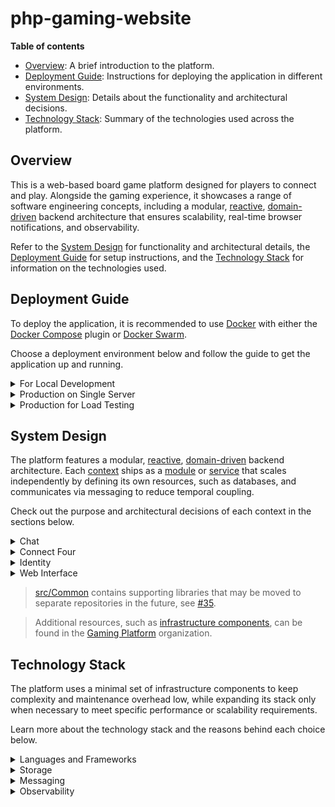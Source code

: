 # php-gaming-website

__Table of contents__

* [Overview](#overview): A brief introduction to the platform.
* [Deployment Guide](#deployment-guide): Instructions for deploying the application in different environments.
* [System Design](#system-design): Details about the functionality and architectural decisions.
* [Technology Stack](#technology-stack): Summary of the technologies used across the platform.

## Overview

This is a web-based board game platform designed for players to connect and play.
Alongside the gaming experience, it showcases a range of software engineering concepts, including a modular,
[reactive](https://www.reactivemanifesto.org), [domain-driven](https://en.wikipedia.org/wiki/Domain-driven_design)
backend architecture that ensures scalability, real-time browser notifications, and observability.

Refer to the [System Design](#system-design) for functionality and architectural details, the
[Deployment Guide](#deployment-guide) for setup instructions, and the [Technology Stack](#technology-stack)
for information on the technologies used.

## Deployment Guide

To deploy the application, it is recommended to use [Docker](https://www.docker.com/)
with either the [Docker Compose](https://docs.docker.com/compose/) plugin
or [Docker Swarm](https://docs.docker.com/engine/swarm/).

Choose a deployment environment below and follow the guide to get the application up and running.

<details>
  <summary>For Local Development</summary>

  ### For Local Development

  To deploy the application for local development, clone the repository and run `./project build`. This
  command uses [Docker Compose](https://docs.docker.com/compose/) and copies downloaded dependencies from
  the container to the host system, enabling autocompletion.

  Once the project is up and running, the following URLs will be accessible:

  | URL                                              | Information                    |
  |--------------------------------------------------|--------------------------------|
  | [http://localhost/](http://localhost/)           | The application.               |
  | [http://localhost:8081/](http://localhost:8081/) | MySQL management interface.    |
  | [http://localhost:8082/](http://localhost:8082/) | Redis management interface.    |
  | [http://localhost:8083/](http://localhost:8083/) | Grafana management interface.  |

  Run `./project tests` to verify code quality and functionality. This command performs code style checks,
  runs static analysis, and executes the test suite. Automated checks are integrated into the pipeline and
  executed upon code submission.

  Use `./project composer` to manage dependencies and `./project installAssets` to install web assets
  during development. Both commands copy dependencies from the container to the host system upon completion,
  enabling autocompletion.

  > Additional commands helpful during development can be found by running `./project help`.

  > Updating the codebase will automatically restart long-running processes,
  > such as queue consumers, ensuring that changes are applied immediately.

  > After pulling updates from the repository, re-run `./project build` to incorporate the latest changes.
  > Schema changes are consolidated to maintain a clean codebase.

  > Infrastructure components are shared across contexts to reduce resource usage and configuration complexity.
  > For a more sophisticated setup, take a look at the deployment "Production for Load Testing".
</details>

<details>
  <summary>Production on Single Server</summary>

  ### Production on Single Server

  To deploy the application in a production environment, either clone the repository or
  [download the deployment file](/deploy/single-server/docker-compose.yml). Then, run
  `docker compose -f deploy/single-server/docker-compose.yml up -d` or
  `docker stack deploy -c deploy/single-server/docker-compose.yml app`.

  Alternatively, [click here](http://play-with-docker.com?stack=https://raw.githubusercontent.com/marein/php-gaming-website/master/deploy/single-server/docker-compose.yml)
  to deploy the application on [Play with Docker](http://play-with-docker.com).

  > Infrastructure components are shared across contexts to reduce resource usage and configuration complexity.
  > For a more sophisticated setup, take a look at the deployment "Production for Load Testing".
</details>

<details>
  <summary>Production for Load Testing</summary>

  ### Production for Load Testing

  This is the most sophisticated deployment designed for evaluating the platform’s performance and scalability
  under extreme load. Leveraging [Docker Swarm](https://docs.docker.com/engine/swarm/), this configuration
  enables scaling across multiple nodes, making it ideal for stress testing and pinpointing bottlenecks.
  The stack defines 5 physical MySQL shards for Connect Four, as this context receives the highest load.

  Before deploying the application, ensure that the Swarm nodes are labeled correctly to distribute services as needed.

  <details>
    <summary>Example Node Setup</summary>

  | Node       | Labels                                                    |
  |------------|-----------------------------------------------------------|
  | manager-01 | `traefik=1` `nchan=1` `grafana=1` `prometheus=1`          |
  | node-01    | `chat-mysql=1` `identity-mysql=1` `web-interface-redis=1` |
  | node-02    | `rabbit-mq=1`                                             |
  | node-03    | `connect-four-mysql-1=1` `connect-four-mysql-2=1`         |
  | node-04    | `connect-four-mysql-3=1` `connect-four-mysql-4=1`         |
  | node-05    | `connect-four-mysql-5=1` `connect-four-redis=1`           |
  | node-06    | `long-running=1` `needs-proxysql-sidecar=1`               |
  | node-07    | `long-running=1` `needs-proxysql-sidecar=1`               |
  | node-08    | `web-interface-http=1` `needs-proxysql-sidecar=1`         |
  | node-09    | `web-interface-http=1` `needs-proxysql-sidecar=1`         |
  | node-10    | `web-interface-http=1` `needs-proxysql-sidecar=1`         |
  | node-11    | `web-interface-http=1` `needs-proxysql-sidecar=1`         |
  | node-12    | `web-interface-http=1` `needs-proxysql-sidecar=1`         |
  | node-13    | `web-interface-http=1` `needs-proxysql-sidecar=1`         |
  </details>

  To deploy, clone the repository or download the [load-test](/deploy/load-test) directory, and switch to it on the Swarm manager.
  The stack combines multiple Compose files, deployable with a single command using:

  ```bash
  find stack \
    -name '*.yml' \
    -type f \
    -printf '-c %p ' \
    | xargs -I {} sh -c 'docker stack deploy {} --prune app'
  ```

  After the stack is successfully deployed, tweak `BASE_URL` and `vus` in the following command,
  then run it to start the load test:

  ```bash
  docker run --rm -i --network=host -e BASE_URL=http://127.0.0.1 grafana/k6:0.43.1 run \
    --vus 500 \
    --duration 1m \
    - < scenario/play-connect-four.js
  ```

  > This is not a trivial test. It involves all components, especially those handling gameplay. The scenario
  > simulates players continuously playing Connect Four, designed to stress the system and identify bottlenecks.

  > Grafana is accessible on port 8083, providing valuable insights into how each component performs.

  The following performance figures were measured using a deployment on nodes from the "Example Node Setup" with
  32 CPU cores each.

  <details>
    <summary>~27k req/s sustained for 1 minute with 500 vus</summary>

    ```
    data_received..................: 484 MB  8.0 MB/s
    data_sent......................: 488 MB  8.1 MB/s
    http_req_blocked...............: avg=4.25µs   min=390ns    med=1.42µs   max=62.13ms  p(90)=2.13µs   p(95)=2.57µs
    http_req_connecting............: avg=2.49µs   min=0s       med=0s       max=61.75ms  p(90)=0s       p(95)=0s
    http_req_duration..............: avg=18.11ms  min=5.86ms   med=16.61ms  max=286.72ms p(90)=23.33ms  p(95)=26.18ms
      { expected_response:true }...: avg=18.11ms  min=5.86ms   med=16.61ms  max=286.72ms p(90)=23.33ms  p(95)=26.18ms
    http_req_failed................: 0.00%   ✓ 0            ✗ 1646808
    http_req_receiving.............: avg=180.64µs min=10.08µs  med=36.94µs  max=66.97ms  p(90)=158.12µs p(95)=431.03µs
    http_req_sending...............: avg=11.91µs  min=3.54µs   med=9.52µs   max=118.65ms p(90)=13.93µs  p(95)=19.09µs
    http_req_tls_handshaking.......: avg=0s       min=0s       med=0s       max=0s       p(90)=0s       p(95)=0s
    http_req_waiting...............: avg=17.92ms  min=5.78ms   med=16.47ms  max=286.67ms p(90)=23.04ms  p(95)=25.77ms
    http_reqs......................: 1646808 27302.991135/s
    iteration_duration.............: avg=437.8ms  min=261.44ms med=425.99ms max=1.02s    p(90)=511.36ms p(95)=531.54ms
    iterations.....................: 68617   1137.624631/s
    vus............................: 500     min=500        max=500
    vus_max........................: 500     min=500        max=500
    ```
  </details>

  <details>
    <summary>~28k req/s sustained for 1 minute with 700 vus</summary>

    ```
    data_received..................: 512 MB  8.5 MB/s
    data_sent......................: 516 MB  8.5 MB/s
    http_req_blocked...............: avg=12.57µs  min=378ns    med=1.46µs   max=127.26ms p(90)=2.16µs   p(95)=2.62µs
    http_req_connecting............: avg=10.57µs  min=0s       med=0s       max=126.82ms p(90)=0s       p(95)=0s
    http_req_duration..............: avg=24.03ms  min=5.94ms   med=21.32ms  max=239.03ms p(90)=34.19ms  p(95)=40.53ms
      { expected_response:true }...: avg=24.03ms  min=5.94ms   med=21.32ms  max=239.03ms p(90)=34.19ms  p(95)=40.53ms
    http_req_failed................: 0.00%   ✓ 0            ✗ 1740456
    http_req_receiving.............: avg=218.48µs min=10.95µs  med=36.76µs  max=106.69ms p(90)=158.13µs p(95)=411.29µs
    http_req_sending...............: avg=12.7µs   min=3.54µs   med=9.76µs   max=120.08ms p(90)=14.14µs  p(95)=19.95µs
    http_req_tls_handshaking.......: avg=0s       min=0s       med=0s       max=0s       p(90)=0s       p(95)=0s
    http_req_waiting...............: avg=23.8ms   min=5.89ms   med=21.17ms  max=238.99ms p(90)=33.83ms  p(95)=39.99ms
    http_reqs......................: 1740456 28825.229391/s
    iteration_duration.............: avg=580.29ms min=339.31ms med=572.94ms max=888.56ms p(90)=663.75ms p(95)=688.81ms
    iterations.....................: 72519   1201.051225/s
    vus............................: 700     min=700        max=700
    vus_max........................: 700     min=700        max=700
    ```
  </details>

  The highest load achieved was over `38k req/s` sustained for `10 minutes`, maintaining a snappy UI, no errors, and
  ensuring transactional integrity without losing any messages. With more resources distributed across additional nodes,
  the `p95` latency can be kept consistently low, and messages flow through the system to the browser in real-time.
  Achieving this requires fine-tuning factors like the number of message consumers, the sharding of RabbitMQ queues
  and MySQL databases, and the distribution of Swarm services.
</details>

## System Design

The platform features a modular, [reactive](https://www.reactivemanifesto.org),
[domain-driven](https://en.wikipedia.org/wiki/Domain-driven_design) backend architecture. Each
[context](https://martinfowler.com/bliki/BoundedContext.html) ships as a [module](/src) or
[service](https://github.com/gaming-platform?q=service-) that scales independently by defining its own
resources, such as databases, and communicates via messaging to reduce temporal coupling.

Check out the purpose and architectural decisions of each context in the sections below.

<details>
  <summary>Chat</summary>

  ### Chat

  **Purpose**: [Chat](/src/Chat) enables other contexts, like Connect Four, to initiate chats.
  Authors can list and write messages in these chats based on their access rights.

  **Communication**: Its use cases are exposed via
  [messaging](https://www.enterpriseintegrationpatterns.com/patterns/messaging/Messaging.html), utilizing
  [Request-Reply](https://www.enterpriseintegrationpatterns.com/patterns/messaging/RequestReply.html),
  with some directly invoked by the Web Interface to reduce network hops and abstractions.
  To notify other contexts about what has happened, [Domain Events](https://martinfowler.com/eaaDev/DomainEvent.html)
  are stored in a [Transactional Outbox](https://en.wikipedia.org/wiki/Inbox_and_outbox_pattern) and
  later published in [Protobuf](https://en.wikipedia.org/wiki/Protocol_Buffers) format using
  [Publish-Subscribe](https://www.enterpriseintegrationpatterns.com/patterns/messaging/PublishSubscribeChannel.html).
  A list of available messages [can be found here](https://github.com/gaming-platform/api).

  **Architecture**: Internally, it uses
  [Ports and Adapters](https://en.wikipedia.org/wiki/Hexagonal_architecture_(software)) to separate business logic
  from external systems. A [Mediator](https://en.wikipedia.org/wiki/Mediator_pattern) exposes the
  [Application Layer](https://martinfowler.com/eaaCatalog/serviceLayer.html), routing requests to handlers
  and handling cross-cutting concerns like validation and transaction management. Business logic is organized using a
  [Transaction Script](https://martinfowler.com/eaaCatalog/transactionScript.html).

  **Infrastructure**: MySQL is used to store chats, messages and events (Transactional Outbox), while Redis enables
  [Idempotent Receivers](https://www.enterpriseintegrationpatterns.com/patterns/messaging/IdempotentReceiver.html)
  to ensure that each message is processed exactly once, and RabbitMQ facilitates communication with other contexts.

  **Scalability**: The module is stateless, enabling it to scale horizontally by adding more instances.
  Current usage patterns of MySQL don’t require sharding, but chat IDs would be well-suited for partitioning if needed.
</details>

<details>
  <summary>Connect Four</summary>

  ### Connect Four

  **Purpose**: [Connect Four](/src/ConnectFour) handles games from players opening a game,
  through others joining and making moves, till they are finished (win, lose, or draw).

  **Communication**: Its use cases are directly invoked by the Web Interface to reduce network hops and abstractions.
  To notify other contexts about what has happened, [Domain Events](https://martinfowler.com/eaaDev/DomainEvent.html)
  are stored in a [Transactional Outbox](https://en.wikipedia.org/wiki/Inbox_and_outbox_pattern) and
  later published in JSON format using
  [Publish-Subscribe](https://www.enterpriseintegrationpatterns.com/patterns/messaging/PublishSubscribeChannel.html).

  **Architecture**: Internally, it uses
  [Ports and Adapters](https://en.wikipedia.org/wiki/Hexagonal_architecture_(software)) to separate business logic
  from external systems. A [Mediator](https://en.wikipedia.org/wiki/Mediator_pattern) exposes the
  [Application Layer](https://martinfowler.com/eaaCatalog/serviceLayer.html), routing requests to handlers
  and handling cross-cutting concerns like validation and retries. Business logic is organized using
  [Domain Models](https://martinfowler.com/eaaCatalog/domainModel.html), stored as JSON documents because of their
  complexity. To keep the model focused on business logic and benefit from its scalability aspects,
  [CQRS](https://en.wikipedia.org/wiki/Command_Query_Responsibility_Segregation) is applied to separate reads and
  writes. Read models are maintained through projections that
  [asynchronously process a stream of domain events](https://en.wikipedia.org/wiki/Eventual_consistency).
  Applying CQRS at this level adds complexity
  ([busting CQRS myths](https://lostechies.com/jimmybogard/2012/08/22/busting-some-cqrs-myths/)),
  but the reasoning is explained in the Scalability section.

  **Infrastructure**: MySQL is used to store games (as JSON documents) and events (Transactional Outbox and
  [Stream Processing](https://en.wikipedia.org/wiki/Stream_processing)), while Redis stores read models because
  they don’t require relational queries, and RabbitMQ facilitates communication with other contexts.

  **Scalability**: The module is stateless, enabling it to scale horizontally by adding more instances.
  MySQL is sharded at application level using the game ID as the sharding key because it
  [became a bottleneck during load testing](https://github.com/marein/php-gaming-website/issues/119).
  ProxySQL enables [Schema-Based Sharding](https://proxysql.com/documentation/how-to-setup-proxysql-sharding/),
  allows the context to maintain only a single connection, and scales horizontally by being deployed as a
  [Sidecar](https://learn.microsoft.com/en-us/azure/architecture/patterns/sidecar).
  Current usage patterns of Redis don’t require any action.

  **Alternatives**: MySQL might not be the first choice for Stream Processing. Refer to "Messaging" in the
  [Technology Stack](#technology-stack) for the reasoning and alternatives.
</details>

<details>
  <summary>Identity</summary>

  ### Identity

  **Purpose**: [Identity](/src/Identity) supports the user’s journey, starting from arrival as an anonymous user,
  through signup, to managing their profile.

  **Communication**: Its use cases are directly invoked by the Web Interface to reduce network hops and abstractions.
  To notify other contexts about what has happened, [Domain Events](https://martinfowler.com/eaaDev/DomainEvent.html)
  are stored in a [transactional outbox](https://en.wikipedia.org/wiki/Inbox_and_outbox_pattern) and
  later published in [Protobuf](https://en.wikipedia.org/wiki/Protocol_Buffers) format using
  [Publish-Subscribe](https://www.enterpriseintegrationpatterns.com/patterns/messaging/PublishSubscribeChannel.html).
  A list of available messages [can be found here](https://github.com/gaming-platform/api).

  **Architecture**: Internally, it uses
  [Ports and Adapters](https://en.wikipedia.org/wiki/Hexagonal_architecture_(software)) to separate business logic
  from external systems. A [Mediator](https://en.wikipedia.org/wiki/Mediator_pattern) exposes the
  [Application Layer](https://martinfowler.com/eaaCatalog/serviceLayer.html), routing requests to handlers
  and handling cross-cutting concerns like validation and transaction management. Business logic is organized using
  [Domain Models](https://martinfowler.com/eaaCatalog/domainModel.html), which are managed by an
  [ORM](https://en.wikipedia.org/wiki/Object-relational_mapping).

  **Infrastructure**: MySQL is used to store users and events (Transactional Outbox), while RabbitMQ facilitates
  communication with other contexts.

  **Scalability**: The module is stateless, enabling it to scale horizontally by adding more instances.
  Current usage patterns of MySQL don’t require sharding, but a strategy similar to Connect Four would be necessary.
</details>

<details>
  <summary>Web Interface</summary>

  ### Web Interface

  > This module is currently being redesigned to aggregate fragments from each context for
  > higher [cohesion](https://en.wikipedia.org/wiki/Cohesion_(computer_science)), leveraging
  > [SSI](https://en.wikipedia.org/wiki/Server_Side_Includes) for
  > [UI composition](https://www.jimmybogard.com/composite-uis-for-microservices-a-primer/).
  > With this, there are two options for UI composition: on the client via
  > [Web Components](https://en.wikipedia.org/wiki/Web_Components) or on the server via SSI
  > (in addition to typical data aggregation).

  **Purpose**: [Web Interface](/src/WebInterface) ties all modules together and serves as the main point of
  interaction for users.

  **Communication**: It directly invokes use cases from other [modules](/src) to reduce network hops and abstractions,
  and calls other [services](https://github.com/gaming-platform?q=service-) via
  [Request-Response](https://en.wikipedia.org/wiki/Request–response).
  To notify users in real-time about what has happened, it subscribes to events from other contexts using
  [Publish-Subscribe](https://www.enterpriseintegrationpatterns.com/patterns/messaging/PublishSubscribeChannel.html),
  and forwards them to subscribed users via [Server-Sent Events](https://en.wikipedia.org/wiki/Server-sent_events).

  **Architecture**: Internally, it uses a form of
  [Layered Architecture](https://en.wikipedia.org/wiki/Multitier_architecture) server-side. To reduce client-side
  complexity, the [REST architectural style](https://en.wikipedia.org/wiki/REST) is used for browser interactions
  wherever possible. For client-side heavy features, like real-time notifications or handling
  [Eventual Consistency](https://en.wikipedia.org/wiki/Eventual_consistency), it leverages web standards,
  such as [Web Components](https://en.wikipedia.org/wiki/Web_Components), reducing maintenance effort significantly
  due to the long-term stability of the web.

  **Infrastructure**: Redis is used to store sessions, while Nchan notifies users in real-time, and RabbitMQ
  facilitates communication with other contexts.

  **Scalability**: The module is stateless, enabling it to scale horizontally by adding more instances.
  Some queues can be sharded using RabbitMQ's
  [Consistent Hash Exchange](https://github.com/rabbitmq/rabbitmq-server/blob/main/deps/rabbitmq_consistent_hash_exchange/README.md)
  to distribute the load across multiple CPUs. Nchan performs well under current usage patterns, maintaining
  low latency and responsiveness even under high load.

  **Alternatives**: Instead of organizing the Web Interface horizontally, it could be embedded within the verticals
  to achieve higher [cohesion](https://en.wikipedia.org/wiki/Cohesion_(computer_science)).
  [UI composition](https://www.jimmybogard.com/composite-uis-for-microservices-a-primer/) would be done using
  [ESI](https://en.wikipedia.org/wiki/Edge_Side_Includes)/[SSI](https://en.wikipedia.org/wiki/Server_Side_Includes)
  to aggregate fragments from each context.
</details>

> [src/Common](/src/Common) contains supporting libraries that may be moved to separate repositories in the future,
> see [#35](https://github.com/marein/php-gaming-website/issues/35).

> Additional resources, such as [infrastructure components](https://github.com/gaming-platform?q=docker-), can
> be found in the [Gaming Platform](https://github.com/gaming-platform) organization.

## Technology Stack

The platform uses a minimal set of infrastructure components to keep complexity and maintenance overhead low,
while expanding its stack only when necessary to meet specific performance or scalability requirements.

Learn more about the technology stack and the reasons behind each choice below.

<details>
  <summary>Languages and Frameworks</summary>

  ### Languages and Frameworks

  * **PHP & Symfony**: The main language and framework used in the platform. Both are mature, offer a large ecosystem,
    and provide solid performance with good scalability. Refer to "Production for Load Testing" within the
    [Deployment Guide](#deployment-guide) to see how the platform performs under load.
  * **HTML/CSS/JavaScript**: Sticking to web standards as much as possible ensures stability and minimizes maintenance
    overhead. Modern features like Web Components and Import Maps enhance modularity and reduce the need for additional
    frameworks and tooling.
  * **Tabler**: A design system used to provide a consistent UI across the platform, reducing development
    time by offering pre-built components.

  > Some features may be implemented in other languages, such as Go or C#, where efficient use of all CPU cores
  > would be beneficial - for example, in a [computer player](https://github.com/marein/php-gaming-website/issues/122)
  > or [matchmaker](https://github.com/marein/php-gaming-website/issues/121).
</details>

<details>
  <summary>Storage</summary>

  ### Storage

  * **MySQL**: A reliable database used to handle both relational and non-relational transactional data, essential
    for supporting a [Transactional Outbox](https://en.wikipedia.org/wiki/Inbox_and_outbox_pattern).
  * **ProxySQL**: Deployed as a [Sidecar](https://learn.microsoft.com/en-us/azure/architecture/patterns/sidecar) to
    route database traffic, manage connection pooling, and optimize query performance. It supports
    [Schema-Based Sharding](https://proxysql.com/documentation/how-to-setup-proxysql-sharding/) and ensures efficient
    load balancing across MySQL instances.
  * **Redis**: Employed to manage user sessions, store read models, and implement
    [Idempotent Receivers](https://www.enterpriseintegrationpatterns.com/patterns/messaging/IdempotentReceiver.html),
    leveraging its in-memory data structure for high-performance operations.
</details>

<details>
  <summary>Messaging</summary>

  ### Messaging

  * **RabbitMQ**: Utilized for reliable inter-service communication, supporting both
    [Request-Reply](https://www.enterpriseintegrationpatterns.com/patterns/messaging/RequestReply.html) and
    [Publish-Subscribe](https://www.enterpriseintegrationpatterns.com/patterns/messaging/PublishSubscribeChannel.html)
    messaging patterns to facilitate temporal decoupling.
  * **Nchan**: Provides a scalable, persistent
    [Publish-Subscribe](https://www.enterpriseintegrationpatterns.com/patterns/messaging/PublishSubscribeChannel.html)
    messaging system for real-time browser notifications, ensuring low-latency between clients and servers.
  * **MySQL**: Used to publish [Domain Events](https://martinfowler.com/eaaDev/DomainEvent.html) stored in the
    [Transactional Outbox](https://en.wikipedia.org/wiki/Inbox_and_outbox_pattern) reliably to other messaging systems,
    and to perform [Stream Processing](https://en.wikipedia.org/wiki/Stream_processing) for building read models within
    a given context using those same events.
  * **Protobuf & JSON**: The chosen message formats for inter-service communication. While JSON messages are not
    defined using [JSON Schema](https://json-schema.org) to avoid added complexity, Protobuf schema definitions
    [can be found here](https://github.com/gaming-platform/api).

  > MySQL is used for Stream Processing because Domain Events are already stored in the Transactional Outbox and need
  > to be published to messaging systems as it already does with RabbitMQ. This avoids additional complexity as long as
  > MySQL scales effectively (>20k events/s per shard). If increased streaming processes impact database performance
  > or if inter-service streaming is required, alternatives like
  > [RabbitMQ’s Super Streams](https://www.rabbitmq.com/docs/streams#super-streams) or
  > [Kafka](https://kafka.apache.org) will be considered.
</details>

<details>
  <summary>Observability</summary>

  ### Observability

  * **Grafana & Prometheus**: A combined solution for real-time monitoring and visualization, where Prometheus
    collects and stores metrics, and Grafana provides dashboards and alerts. The dashboard definitions
    [can be found here](https://github.com/gaming-platform/docker-grafana).
</details>

